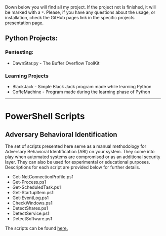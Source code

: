 
Down below you will find all my project. If the project not is finished, it will be marked with a `*`.
Please, if you have any questions about the usage, or installation, check the GitHub pages link in the specific projects presentation page.

## Python Projects: 

### Pentesting:
- DawnStar.py - The Buffer Overflow ToolKit

### Learning Projects
- BlackJack - Simple Black Jack program made while learning Python
- CoffeMachine - Program made during the learning phase of Python

-----------------
# PowerShell Scripts

## Adversary Behavioral Identification

The set of scripts presented here serve as a manual methodology for Adversary Behavioral Identification (ABI) on your system. They come into play when automated systems are compromised or as an additional security layer. They can also be used for experimental or educational purposes. Descriptions for each script are provided below for further details.

- Get-NetConnectionProfile.ps1
- Get-Process.ps1
- Get-ScheduledTask.ps1
- Get-StartupItem.ps1
- Get-EventLog.ps1
- CheckWindows.ps1
- DetectShares.ps1
- DetectService.ps1
- DetectSoftware.ps1

The scripts can be found [here.](https://github.com/hhkolberg/Powershell-Cyber-Sec-Adversary-Behavioral-Identification)



